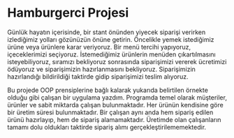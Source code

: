 # Hamburgerci Projesi
Günlük hayatın içerisinde, bir stant önünden yiyecek siparişi verirken izlediğimiz yolları gözünüzün önüne getirin. Öncelikle yemek istediğimiz ürüne veya ürünlere karar veriyoruz. Bir menü tercihi yapıyoruz, içeceklerimizi seçiyoruz. İstemediğimiz ürünlerin menüden çıkartılmasını isteyebiliyoruz, sıramızı bekliyoruz sonrasında siparişimizi vererek ücretimizi ödüyoruz ve siparişimizin hazırlanmasını bekliyoruz. Siparişimizin hazırlandığı bildirildiği taktirde gidip siparişimizi teslim alıyoruz. 

Bu projede OOP prensiplerine bağlı kalarak yukarıda belirtilen örnekte olduğu gibi çalışan bir uygulama yazdım. Programda temel olarak müşteriler, ürünler ve sabit miktarda çalışan bulunmaktadır. Her ürünün kendisine göre bir üretim süresi bulunmaktadır. Bir çalışan aynı anda hem sipariş edilen ürünü hazırlayıp, hem de sipariş alamamaktadır. Üretimde olan çalışanların tamamı dolu oldukları taktirde sipariş alımı gerçekleştirilememektedir.
